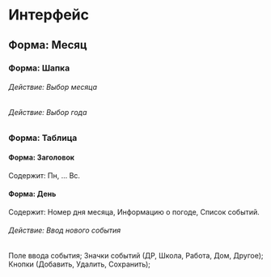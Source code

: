 # Интерфейс

## Форма: Месяц

### Форма: Шапка
###### Действие: Выбор месяца
###### Действие: Выбор года

### Форма: Таблица
#### Форма: Заголовок
Содержит: Пн, ... Вс.
#### Форма: День
Содержит: Номер дня месяца, Информацию о погоде, Список событий. 

###### Действие: Ввод нового события
Поле ввода события; Значки событий (ДР, Школа, Работа, Дом, Другое); Кнопки (Добавить, Удалить, Сохранить);


